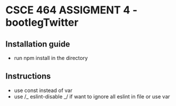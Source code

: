 # CSCE 464 ASSIGMENT 4 - bootlegTwitter

## Installation guide

- run npm install in the directory

## Instructions

- use const instead of var
- use /_ eslint-disable _/ if want to ignore all eslint in file or use var
